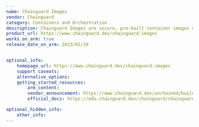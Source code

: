 ```yaml
---
name: Chainguard Images
vendor: Chainguard
category: Containers and Orchestration
description: Chainguard Images are secure, pre-built container images designed to enhance software security and streamline application deployment.
product_url: https://www.chainguard.dev/chainguard-images
works_on_arm: true
release_date_on_arm: 2023/01/10


optional_info:
    homepage_url: https://www.chainguard.dev/chainguard-images
    support_caveats:
    alternative_options:
    getting_started_resources:
        arm_content: 
        vendor_announcement: https://www.chainguard.dev/unchained/building-wolfi-from-the-ground-up-and-announcing-arm64-support
        official_docs: https://edu.chainguard.dev/chainguard/chainguard-images/how-to-use-chainguard-images/

optional_hidden_info:
    other_info: 
---
```

